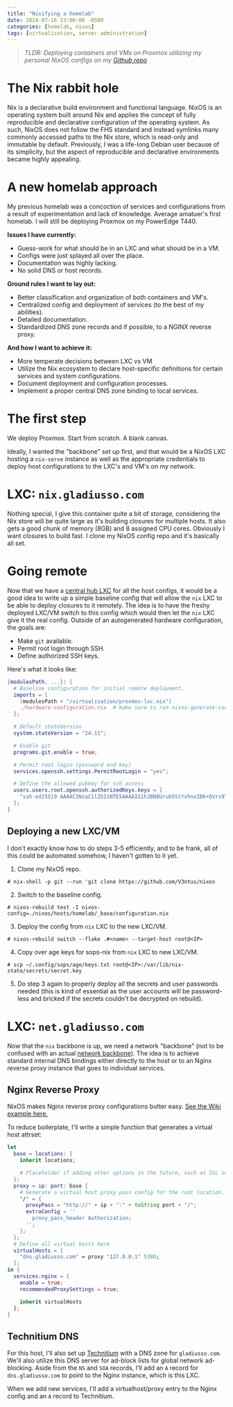 ```yaml
---
title: "Nixifying a homelab"
date: 2024-07-16 23:00:00 -0500
categories: [homelab, nixos]
tags: [virtualization, server administration]
---
```


> *TLDR: Deploying containers and VMs on Proxmox utilizing my personal NixOS configs on my [Github repo](https://github.com/V3ntus/nixos)*

# The Nix rabbit hole

Nix is a declarative build environment and functional language. NixOS is an operating system built around Nix and applies the concept of fully reproducible and declarative configuration of the operating system. As such, NixOS does not follow the FHS standard and instead symlinks many commonly accessed paths to the Nix store, which is read-only and immutable by default. Previously, I was a life-long Debian user because of its simplicity, but the aspect of reproducible and declarative environments became highly appealing.

# A new homelab approach

My previous homelab was a concoction of services and configurations from a result of experimentation and lack of knowledge. Average amatuer's first homelab. I will still be deploying Proxmox on my PowerEdge T440.

**Issues I have currently:**

- Guess-work for what should be in an LXC and what should be in a VM.
- Configs were just splayed all over the place.
- Documentation was highly lacking.
- No solid DNS or host records.

**Ground rules I want to lay out:**

- Better classification and organization of both containers and VM's.
- Centralized config and deployment of services (to the best of my abilities).
- Detailed documentation.
- Standardized DNS zone records and if possible, to a NGINX reverse proxy.

**And how I want to achieve it:**

- More temperate decisions between LXC vs VM
- Utilize the Nix ecosystem to declare host-specific definitions for certain services and system configurations.
- Document deployment and configuration processes.
- Implement a proper central DNS zone binding to local services.

# The first step

We deploy Proxmox. Start from scratch. A blank canvas.

Ideally, I wanted the "backbone" set up first, and that would be a NixOS LXC hosting a `nix-serve` instance as well as the appropriate credentials to deploy host configurations to the LXC's and VM's on my network.

# LXC: `nix.gladiusso.com`

Nothing special, I give this container quite a bit of storage, considering the Nix store will be quite large as it's building closures for multiple hosts. It also gets a good chunk of memory (8GB) and 8 assigned CPU cores. Obviously I want closures to build fast. I clone my NixOS config repo and it's basically all set.

# Going remote

Now that we have a [central hub LXC](#lxc-nixgladiussocom) for all the host configs, it would be a good idea to write up a simple baseline config that will allow the `nix` LXC to be able to deploy closures to it remotely. The idea is to have the freshy deployed LXC/VM switch to this config which would then let the `nix` LXC give it the real config. Outside of an autogenerated hardware configuration, the goals are:

- Make `git` available.
- Permit root login through SSH.
- Define authorized SSH keys.

Here's what it looks like:

```nix
{modulesPath, ...}: {
  # Baseline configuration for initial remote deployment.
  imports = [
    (modulesPath + "/virtualisation/proxmox-lxc.nix")
    ./hardware-configuration.nix  # make sure to run nixos-generate-config to get the hardware config
  ];

  # Default stateVersion
  system.stateVersion = "24.11";

  # Enable git
  programs.git.enable = true;

  # Permit root login (password and key)
  services.openssh.settings.PermitRootLogin = "yes";

  # Define the allowed pubkey for ssh access
  users.users.root.openssh.authorizedKeys.keys = [
    "ssh-ed25519 AAAAC3NzaC1lZDI1NTE5AAAAIG1hJBN8Urub5StYxhnxIB6+QVrx9T+4704Uam7HHEWC joe@gladiusso.com"
  ];
}
```

## Deploying a new LXC/VM

I don't exactly know how to do steps 3-5 efficiently, and to be frank, all of this could be automated somehow, I haven't gotten to it yet.

1. Clone my NixOS repo.
```
# nix-shell -p git --run 'git clone https://github.com/V3ntus/nixos
```

2. Switch to the baseline config.
```
# nixos-rebuild test -I nixos-config=./nixos/hosts/homelab/_base/configuration.nix
```

3. Deploy the config from `nix` LXC to the new LXC/VM.
```
# nixos-rebuild switch --flake .#<name> --target-host root@<IP>
```

4. Copy over age keys for sops-nix from `nix` LXC to new LXC/VM.
```
# scp ~/.config/sops/age/keys.txt root@<IP>:/var/lib/nix-state/secrets/secret.key
```

5. Do step 3 again to properly deploy all the secrets and user passwords needed (this is kind of essential as the user accounts will be password-less and bricked if the secrets couldn't be decrypted on rebuild).

# LXC: `net.gladiusso.com`

Now that the `nix` backbone is up, we need a network "backbone" (not to be confused with an actual [network backbone](https://en.wikipedia.org/wiki/Backbone_network)). The idea is to achieve standard internal DNS bindings either directly to the host or to an Nginx reverse proxy instance that goes to individual services.

## Nginx Reverse Proxy

NixOS makes Nginx reverse proxy configurations butter easy. [See the Wiki example here.](https://wiki.nixos.org/wiki/Nginx#TLS_reverse_proxy)

To reduce boilerplate, I'll write a simple function that generates a virtual host attrset:
```nix
let
  base = locations: {
    inherit locations;

    # Placeholder if adding other options in the future, such as SSL support.
  };
  proxy = ip: port: base {
    # Generate a virtual host proxy pass config for the root location.
    "/" = {
      proxyPass = "http://" + ip + ":" + toString port + "/";
      extraConfig = ''
        proxy_pass_header Authorization;
      '';
    };
  };
  # Define all virtual hosts here
  virtualHosts = [
    "dns.gladiusso.com" = proxy "127.0.0.1" 5380;
  ];
in {
  services.nginx = {
    enable = true;
    recommendedProxySettings = true;

    inherit virtualHosts
  };
}
```

## Technitium DNS

For this host, I'll also set up [Technitium](https://search.nixos.org/options?channel=unstable&query=technitium) with a DNS zone for `gladiusso.com`. We'll also utilize this DNS server for ad-block lists for global network ad-blocking. Aside from the `NS` and `SOA` records, I'll add an `A` record for `dns.gladiusso.com` to point to the Nginx instance, which is this LXC.

When we add new services, I'll add a virtualhost/proxy entry to the Nginx config and an `A` record to Technitium.
